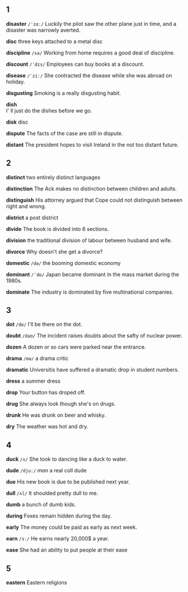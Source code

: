 ## 1
**disaster** 
`/ˈzɑː/`
Luckily the pilot saw the other plane just in time, and a disaster was narrowly averted.

**disc** 
three keys attached to a metal disc

**discipline**
`/sə/` 
Working from home requires a good deal of discipline.

**discount**
`/ˈdɪs/`
Employees can buy books at a discount.

**disease** 
`/ˈziː/`
She contracted the disease while she was abroad on holiday.

**disgusting** 
Smoking is a really disgusting habit.

**dish**  
I' ll just do the dishes before we go.

**disk**
disc

**dispute** 
The facts of the case are still in dispute.

**distant** 
The president hopes to visit Ireland in the not too distant future.

## 2
**distinct** 
two entirely distinct languages

**distinction** 
The Ack makes no distinction between children and adults.

**distinguish** 
His attorney argued that Cope could not distinguish between right and wrong.

**district** 
a post district

**divide** 
The book is divided into 6 sections.

**division** 
the traditional division of labour between husband and wife.

**divorce** 
Why doesn't she get a divorce?

**domestic** 
`/də/`
the booming domestic economy

**dominant** 
`/ˈdɒ/`
Japan became dominant in the mass market during the 1980s.

**dominate** 
The industry is dominated by five multinational companies.

## 3
**dot** 
`/dɒ/`
I'll be there on the dot.

**doubt**
`/daʊ/`
The incident raises doubts about the safty of nuclear power.

**dozen**
A dozen or so cars were parked near the entrance.

**drama** 
`/mə/`
a drama critic

**dramatic** 
Universitis have suffered a dramatic drop in student numbers.

**dress** 
a summer dress

**drop** 
Your button has droped off.

**drug** 
She always look though she's on drugs.

**drunk** 
He was drunk on beer and whisky.

**dry** 
The weather was hot and dry.

## 4
**duck**
`/ʌ/`
She took to dancing like a duck to water.

**dude** 
`/djuː/`
*man*
a real coll dude

**due** 
His new book is due to be published next year.

**dull** 
`/ʌl/`
It shoulded pretty dull to me.

**dumb** 
a bunch of dumb kids.



**during** 
Foxes remain hidden during the day.

**early** 
The money could be paid as early as next week.

**earn** 
`/ɜː/`
He earns nearly 20,000$ a year.

**ease** 
She had an ability to put people at their ease 

## 5
**eastern**
Eastern religions